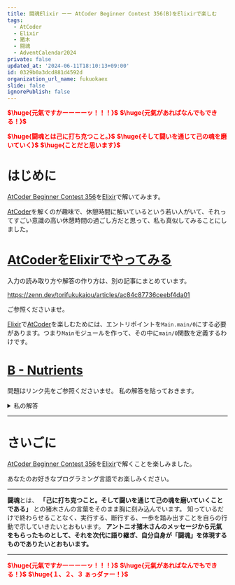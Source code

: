 ```yaml
---
title: 闘魂Elixir ーー AtCoder Beginner Contest 356(B)をElixirで楽しむ
tags:
  - AtCoder
  - Elixir
  - 猪木
  - 闘魂
  - AdventCalendar2024
private: false
updated_at: '2024-06-11T18:10:13+09:00'
id: 0329b0a3dcd881d4592d
organization_url_name: fukuokaex
slide: false
ignorePublish: false
---
```

<b><font color="red">$\huge{元氣ですかーーーーッ！！！}$</font></b>
<b><font color="red">$\huge{元氣があればなんでもできる！}$</font></b>

<b><font color="red">$\huge{闘魂とは己に打ち克つこと。}$</font></b>
<b><font color="red">$\huge{そして闘いを通じて己の魂を磨いていく}$</font></b>
<b><font color="red">$\huge{ことだと思います}$</font></b>


# はじめに

[AtCoder Beginner Contest 356](https://atcoder.jp/contests/abc356)を[Elixir](https://elixir-lang.org/)で解いてみます。

[AtCoder](https://atcoder.jp/)を解くのが趣味で、休憩時間に解いているという若い人がいて、それってすごい意識の高い休憩時間の過ごし方だと思って、私も真似してみることにしました。


# [AtCoderをElixirでやってみる](https://zenn.dev/torifukukaiou/articles/ac84c87736ceebf4da01)

入力の読み取り方や解答の作り方は、別の記事にまとめています。


https://zenn.dev/torifukukaiou/articles/ac84c87736ceebf4da01

ご参照くださいませ。

[Elixir](https://elixir-lang.org/)で[AtCoder](https://atcoder.jp/)を楽しむためには、エントリポイントを`Main.main/0`にする必要があります。つまり`Main`モジュールを作って、その中に`main/0`関数を定義するわけです。

# [B - Nutrients ](https://atcoder.jp/contests/abc356/tasks/abc356_b)

問題はリンク先をご参照くださいませ。
私の解答を貼っておきます。


<details><summary>私の解答</summary>

_問題文を読んでいることを前提にひとこと解説をしておきます。_

ポイントは、縦に足すところです。
TLEがでないか嫌な予感がしましたが100x100程度なので大丈夫でした。

```math
X_{i j}
```

は、Mapに格納しました。
足し算は、[for](https://hexdocs.pm/elixir/Kernel.SpecialForms.html#for/1)の[reduce](https://hexdocs.pm/elixir/Kernel.SpecialForms.html#for/1-the-reduce-option)オプションを使ったのがポイントです。


```elixir
defmodule Main do
  def main do
    [n, m] =
      IO.read(:line) |> String.trim() |> String.split(" ") |> Enum.map(&String.to_integer/1)
    a_list = IO.read(:line) |> String.trim() |> String.split(" ") |> Enum.map(&String.to_integer/1)

    x_map = for i <- 1..n do
      x_list = IO.read(:line) |> String.trim() |> String.split(" ") |> Enum.map(&String.to_integer/1)
      Enum.with_index(x_list, 1)
      |> Enum.map(fn {x, j} -> {{i, j}, x} end)
    end 
    |> List.flatten()
    |> Map.new()

    total_list = 1..m
    |> Enum.map(fn j ->
      for i <- 1..n, reduce: 0 do
        acc -> acc + x_map[{i, j}]
      end
    end)

    Enum.zip(a_list, total_list)
    |> Enum.all?(fn {a, t} -> t >= a end)
    |> if(do: "Yes", else: "No")
    |> IO.puts()
  end
end
```
</details>



---

# さいごに

[AtCoder Beginner Contest 356](https://atcoder.jp/contests/abc356)を[Elixir](https://elixir-lang.org/)で解くことを楽しみました。

あなたのお好きなプログラミング言語でお楽しみください。

---


**闘魂**とは、  **「己に打ち克つこと。そして闘いを通じて己の魂を磨いていくことである」** との猪木さんの言葉をそのまま胸に刻み込んでいます。
知っているだけで終わらせることなく、実行する、断行する、一歩を踏み出すことを自らの行動で示していきたいとおもいます。
**アントニオ猪木さんのメッセージから元氣をもらったものとして、それを次代に語り継ぎ、自分自身が「闘魂」を体現するものでありたいとおもいます。**

---

<b><font color="red">$\huge{元氣ですかーーーーッ！！！}$</font></b>
<b><font color="red">$\huge{元氣があればなんでもできる！}$</font></b>
<b><font color="red">$\huge{１、２、３ ぁっダァー！}$</font></b>
